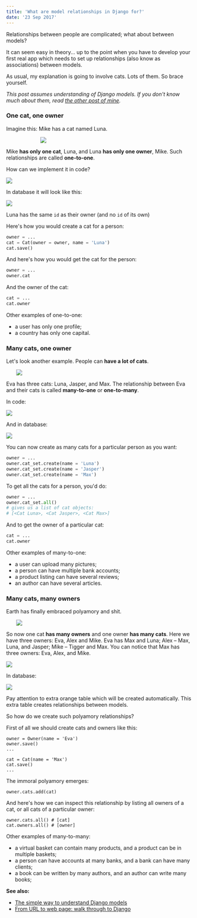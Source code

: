 ```yaml
---
title: 'What are model relationships in Django for?'
date: '23 Sep 2017'
---
```


Relationships between people are complicated; what about between models?

It can seem easy in theory... up to the point when you have to develop your first real app which needs to set up relationships (also know as associations) between models.

As usual, my explanation is going to involve cats.
Lots of them.
So brace yourself.

_This post assumes understanding of Django models.
If you don't know much about them, read [the other post of mine](/blog/django-models)._

### One cat, one owner

Imagine this: Mike has a cat named Luna.

<div style="max-width: 320px; margin: 0 auto;">
  <img src="/post-img/models_relationships/1.png">
</div>

Mike **has only one cat**, Luna, and Luna **has only one owner**, Mike.
Such relationships are called **one-to-one**.

How can we implement it in code?

<div style="max-width: 600px; margin: 0 auto;">
  <img src="/post-img/models_relationships/2.png">
</div>

In database it will look like this:

<div style="max-width: 600px; margin: 0 auto;">
  <img src="/post-img/models_relationships/3.png">
</div>

Luna has the same `id` as their owner (and no `id` of its own)

Here's how you would create a cat for a person:

```python
owner = ...
cat = Cat(owner = owner, name = 'Luna')
cat.save()
```

And here's how you would get the cat for the person:

```python
owner = ...
owner.cat
```

And the owner of the cat:

```python
cat = ...
cat.owner
```

Other examples of one-to-one:

- a user has only one profile;
- a country has only one capital.

### Many cats, one owner

Let's look another example.
People can **have a lot of cats**.

<div style="max-width: 450px; margin: 0 auto;">
  <img src="/post-img/models_relationships/4.png">
</div>

Eva has three cats: Luna, Jasper, and Max.
The relationship between Eva and their cats is called **many-to-one** or **one-to-many**.

In code:

<div style="max-width: 600px; margin: 0 auto;">
  <img src="/post-img/models_relationships/5.png">
</div>

And in database:

<div style="max-width: 600px; margin: 0 auto;">
  <img src="/post-img/models_relationships/6.png">
</div>

You can now create as many cats for a particular person as you want:

```python
owner = ...
owner.cat_set.create(name = 'Luna')
owner.cat_set.create(name = 'Jasper')
owner.cat_set.create(name = 'Max')
```

To get all the cats for a person, you'd do:

```python
owner = ...
owner.cat_set.all()
# gives us a list of cat objects:
# [<Cat Luna>, <Cat Jasper>, <Cat Max>]
```

And to get the owner of a particular cat:

```python
cat = ...
cat.owner
```

Other examples of many-to-one:

- a user can upload many pictures;
- a person can have multiple bank accounts;
- a product listing can have several reviews;
- an author can have several articles.

### Many cats, many owners

Earth has finally embraced polyamory and shit.

<div style="max-width: 450px; margin: 0 auto;">
  <img src="/post-img/models_relationships/7.png">
</div>

So now one cat **has many owners** and one owner **has many cats**.
Here we have three owners: Eva, Alex and Mike.
Eva has Max and Luna; Alex – Max, Luna, and Jasper; Mike – Tigger and Max.
You can notice that Max has three owners: Eva, Alex, and Mike.

<div style="max-width: 600px; margin: 0 auto;">
  <img src="/post-img/models_relationships/8.png">
</div>

In database:

<div style="max-width: 600px; margin: 0 auto;">
  <img src="/post-img/models_relationships/9.png">
</div>

Pay attention to extra orange table which will be created automatically. This extra table creates relationships between models.

So how do we create such polyamory relationships?

First of all we should create cats and owners like this:

```
owner = Owner(name = 'Eva')
owner.save()
...

cat = Cat(name = 'Max')
cat.save()
...
```

The immoral polyamory emerges:

```
owner.cats.add(cat)
```

And here's how we can inspect this relationship by listing all owners of a cat, or all cats of a particular owner:

```
owner.cats.all() # [cat]
cat.owners.all() # [owner]
```

Other examples of many-to-many:

- a virtual basket can contain many products, and a product can be in multiple baskets;
- a person can have accounts at many banks, and a bank can have many clients;
- a book can be written by many authors, and an author can write many books;

**See also:**

- [The simple way to understand Django models](/blog/django-models)
- [From URL to web page: walk through to Django](/blog/from-url-to-webpage)
